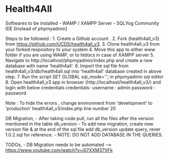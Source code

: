 # Health4All

Softwares to be installed
    - WAMP / XAMPP Server
    - SQLYog Community IDE [Instead of phpmyadmin]


Steps to be followed : 
    1. Create a Github account .
    2. Fork (health4all_v3) from https://github.com/UCDS/health4all_v3.
    3. Clone health4all_v3 from your forked respository to your system 
    4. Move this app to either www folder if you are using WAMP, or to htdocs in case of XAMPP server
    5. Navigate to http://localhost/phpmyadmin/index.php  and create a new database with name 'health4all'.
    6. Import the sql file from health4all_v3/db/health4all.sql into 'health4all' database created in above step.
    7. Run the script SET GLOBAL sql_mode=''; in phpmyadmin sql editor
    8. Open health4all_v3 app in browser (http://localhost/health4all_v3/) and login with below credentials
        credentials-
                username  : admin
                password  : password  

Note :  To hide the errors  , change environment from 'development' to 'production' health4all_v3/index.php line number 20 
    
 

DB Migration,
    - After taking code pull, run all the files after the version mentioned in the table db_version
    - To add new migration, create new version file & at the end of the sql file add db_version update query, rever 1.0.2.sql for reference.
    - NOTE: DO NOT ADD DATABASE IN THE QUERIES.


TODOs,
    - DB Migration needs to be automated --> https://www.youtube.com/watch?v=i07XXM37VFk
